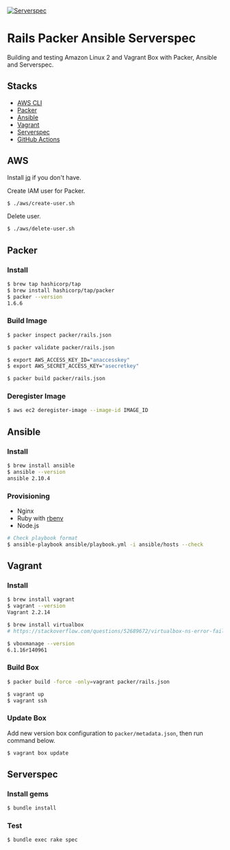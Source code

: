 [![Serverspec](https://github.com/shgtkshruch/rails-packer-ansible-serverspec/workflows/Serverspec/badge.svg)](https://github.com/shgtkshruch/rails-packer-ansible-serverspec/actions?query=workflow%3AServerspec)

# Rails Packer Ansible Serverspec

Building and testing Amazon Linux 2 and Vagrant Box with Packer, Ansible and Serverspec.

## Stacks
- [AWS CLI](https://aws.amazon.com/jp/cli/)
- [Packer](https://www.packer.io/)
- [Ansible](https://www.ansible.com/)
- [Vagrant](https://www.vagrantup.com/)
- [Serverspec](https://serverspec.org/)
- [GitHub Actions](https://github.com/features/actions)

## AWS

Install [jq](https://stedolan.github.io/jq/) if you don't have.

Create IAM user for Packer.

```sh
$ ./aws/create-user.sh
```

Delete user.

```sh
$ ./aws/delete-user.sh
```

## Packer

### Install
```sh
$ brew tap hashicorp/tap
$ brew install hashicorp/tap/packer
$ packer --version
1.6.6
```

### Build Image

```sh
$ packer inspect packer/rails.json

$ packer validate packer/rails.json

$ export AWS_ACCESS_KEY_ID="anaccesskey"
$ export AWS_SECRET_ACCESS_KEY="asecretkey"

$ packer build packer/rails.json
```

### Deregister Image

```sh
$ aws ec2 deregister-image --image-id IMAGE_ID
```

## Ansible

### Install

```sh
$ brew install ansible
$ ansible --version
ansible 2.10.4
```

### Provisioning

- Nginx
- Ruby with [rbenv](https://github.com/rbenv/rbenv)
- Node.js

```sh
# Check playbook format
$ ansible-playbook ansible/playbook.yml -i ansible/hosts --check
```

## Vagrant

### Install

```sh
$ brew install vagrant
$ vagrant --version
Vagrant 2.2.14

$ brew install virtualbox
# https://stackoverflow.com/questions/52689672/virtualbox-ns-error-failure-0x80004005-macos

$ vboxmanage --version
6.1.16r140961
```

### Build Box

```sh
$ packer build -force -only=vagrant packer/rails.json
```

```sh
$ vagrant up
$ vagrant ssh
```
### Update Box

Add new version box configuration to `packer/metadata.json`, then run command below.

```sh
$ vagrant box update
```
## Serverspec

### Install gems

```sh
$ bundle install
```

### Test
```
$ bundle exec rake spec
```
